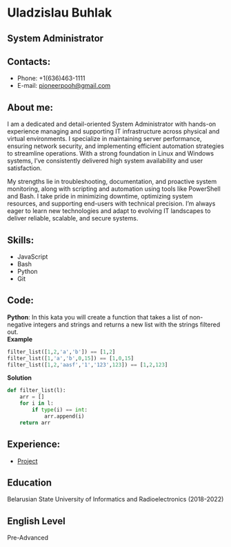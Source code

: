 # **Uladzislau Buhlak**
## System Administrator
## Contacts:
- Phone: +1(636)463-1111
- E-mail: pioneerpooh@gmail.com
## About me:
I am a dedicated and detail-oriented System Administrator with hands-on experience managing and supporting IT infrastructure across physical and virtual environments. I specialize in maintaining server performance, ensuring network security, and implementing efficient automation strategies to streamline operations. With a strong foundation in Linux and Windows systems, I’ve consistently delivered high system availability and user satisfaction.  

My strengths lie in troubleshooting, documentation, and proactive system monitoring, along with scripting and automation using tools like PowerShell and Bash. I take pride in minimizing downtime, optimizing system resources, and supporting end-users with technical precision. I’m always eager to learn new technologies and adapt to evolving IT landscapes to deliver reliable, scalable, and secure systems.
## Skills:
- JavaScript
- Bash
- Python
- Git
## Code:
**Python**: In this kata you will create a function that takes a list of non-negative integers and strings and returns a new list with the strings filtered out.  
**Example**
```python
filter_list([1,2,'a','b']) == [1,2]
filter_list([1,'a','b',0,15]) == [1,0,15]
filter_list([1,2,'aasf','1','123',123]) == [1,2,123]
```  
**Solution**
```python
def filter_list(l):
    arr = []
    for i in l:
        if type(i) == int:
            arr.append(i)
    return arr
```
## Experience:
- [Project](https://momentum-thecropp.netlify.app/)
## Education
Belarusian State University of Informatics and Radioelectronics (2018-2022)
## English Level
Pre-Advanced